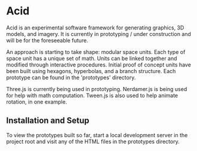 # Acid
Acid is an experimental software framework for generating graphics, 3D models, and imagery. It is currently in prototyping / under construction and will be for the foreseeable future.

An approach is starting to take shape: modular space units. Each type of space unit has a unique set of math. Units can be linked together and modified through interactive procedures. Initial proof of concept units have been built using hexagons, hyperbolas, and a branch structure. Each prototype can be found in the 'prototypes' directory.

Three.js is currently being used in prototyping. Nerdamer.js is being used for help with math computation. Tween.js is also used to help animate rotation, in one example. 

## Installation and Setup 

To view the prototypes built so far, start a local development server in the project root and visit any of the HTML files in the prototypes directory.
